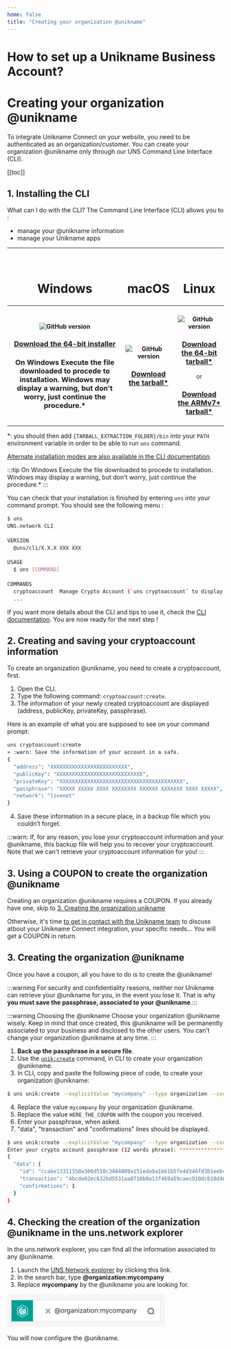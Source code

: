 ```yaml
---
home: false
title: "Creating your organization @unikname"
---
```

# How to set up a Unikname Business Account?
#  Creating your organization @unikname

To integrate Unikname Connect on your website, you need to be authenticated as an organization/customer. 
You can create your organization @unikname only through our UNS Command Line Interface (CLI).

[[toc]]

## 1. Installing the <uns/> CLI

What can I do with the CLI?
The <uns/> Command Line Interface (CLI) allows you to : 
- manage your @unikname information 
- manage your Unikname apps


| <h1><vp-icon name="windows-brands" size="2em" /><br/>Windows</h1> | <h1><vp-icon name="apple-brands" size="2em" /><br/>macOS</h1> | <h1><vp-icon name="linux-brands" size="2em" /><br/>Linux</h1> |
|:-----------------------------------:|:----------------------------------------------------------------------:|:---------------------------------------:|
| <h4>![GitHub version](https://badge.fury.io/gh/unik-name%2Funs-cli.svg)</h4><h3>[Download the 64-bit installer](https://unikname-cli-assets.s3.fr-par.scw.cloud/uns-x64.exe)</h3><h3>On Windows Execute the file downloaded to procede to installation. Windows may display a warning, but don't worry, just continue the procedure.*</h3>        | <h4>![GitHub version](https://badge.fury.io/gh/unik-name%2Funs-cli.svg)</h4><h3>[Download the tarball*](https://unikname-cli-assets.s3.fr-par.scw.cloud/uns-darwin-x64.tar.gz)</h3>      | <h4>![GitHub version](https://badge.fury.io/gh/unik-name%2Funs-cli.svg)</h4><h3>[Download the 64-bit tarball*](https://unikname-cli-assets.s3.fr-par.scw.cloud/uns-linux-x64.tar.gz)</h3>or<h3>[Download the ARMv7+ tarball*](https://unikname-cli-assets.s3.fr-par.scw.cloud/uns-linux-arm.tar.gz)</h3><h4></h4>      |

*: you should then add `{TARBALL_EXTRACTION_FOLDER}/bin` into your `PATH` environment variable in order to be able to run `uns` command.

[Alternate installation modes are also available in the CLI documentation](https://docs.uns.network/uns-use-the-network/cli.html#download-and-installation).

:::tip On Windows
Execute the file downloaded to procede to installation.
Windows may display a warning, but don't worry, just continue the procedure.*
:::

You can check that your installation is finished by entering `uns` into your command prompt.
You should see the following menu :

```bash
$ uns
UNS.network CLI

VERSION
  @uns/cli/X.X.X XXX XXX

USAGE
  $ uns [COMMAND]

COMMANDS
  cryptoaccount  Manage Crypto Account (`uns cryptoaccount` to display Crypto Account commands)
  ...
```

If you want more details about the CLI and tips to use it, check the [CLI documentation](/uns-use-the-network/cli).
You are now ready for the next step !

## 2. Creating and saving your cryptoaccount information

To create an organization @unikname, you need to create a cryptoaccount, first. 

1. Open the CLI.
2. Type the following command: `cryptoaccount:create`.
3. The information of your newly created cryptoaccount are displayed (address, publicKey, privateKey, passphrase).

Here is an example of what you are supposed to see on your command prompt:

```bash
uns cryptoaccount:create
» :warn: Save the information of your account in a safe.
{
  "address": "XXXXXXXXXXXXXXXXXXXXXXXXX",
  "publicKey": "XXXXXXXXXXXXXXXXXXXXXXXXXXXX",
  "privateKey": "XXXXXXXXXXXXXXXXXXXXXXXXXXXXXXXXXXXXXXXX",
  "passphrase": "XXXXX XXXXX XXXX XXXXXXXX XXXXXX XXXXXXX XXXX XXXXX",
  "network": "livenet"
}
```
4. Save these information in a secure place, in a backup file which you couldn’t forget. 

:::warn: If, for any reason, you lose your cryptoaccount information and your @unikname, this backup file will help you to recover your cryptoaccount. Note that we can't retrieve your cryptoaccount information for you!
:::

## 3. Using a COUPON to create the organization @unikname 

Creating an organization @unikname requires a COUPON.
If you already have one, skip to [3. Creating the organization unikname](##CreateOrgaUnikname) 

Otherwise, it's time [to get in contact with the Unikname team](https://www.unikname.com/get-started/) to discuss atbout your Unikname Connect integration, your specific needs... You will get a COUPON in return.

## 3. Creating the organization @unikname 

Once you have a coupon, all you have to do is to create the @unikname!

:::warning For security and confidentiality reasons, neither <uns/> nor Unikname can retrieve your @unikname for you, in the event you lose it. That is why **you must save the passphrase, associated to your @unikname**.:::

:::warning Choosing the @unikname
Choose your organization @unikname wisely.
Keep in mind that once created, this @unikname will be permanently associated to your business and disclosed to the other users. You can't change your organization @unikname at any time. :::

1. **Back up the passphrase in a secure file**. 
2. Use the [`unik:create`](https://docs.uns.network/uns-use-the-network/cli.html#unik-create) command, in <uns/> CLI to create your organization @unikname.
3. In CLI, copy and paste the following piece of code, to create your organization @unikname: 
```bash
$ uns unik:create --explicitValue "mycompany" --type organization --coupon "HERE_THE_COUPON"
```
4. Replace the value `mycompany` by your organization @unikname.
5. Replace the value `HERE_THE_COUPON` with the coupon you received.
6. Enter your passphrase, when asked.
7. "data", "transaction" and "confirmations" lines should be displayed.

```bash
$ uns unik:create --explicitValue "mycompany" --type organization --coupon "HERE_THE_COUPON"
Enter your crypto account passphrase (12 words phrase): ***************************
{
  "data": {
    "id": "ccabe13311350a306d510c3484889a151eda9a1b61b5fe4d346fd3b1eeb42c25",
    "transaction": "4bcde02ec632bd5531aa8710b0a13f469a59caec910dc610d46f6b8ebdcaf9ac",
    "confirmations": 1
  }
}
```

## 4. Checking the creation of the organization @unikname in the uns.network explorer

In the uns.network explorer, you can find all the information associated to any @unikname.

1. Launch the [UNS Network explorer](https://explorer.uns.network/) by clicking this link.
2. In the search bar, type **@organization:mycompany**
3. Replace **mycompany** by the @unikname you are looking for. 


![explorer-search-@organization_mycompany](./images/explorer-search-@organization_mycompany.png)

You will now configure the @unikname.
